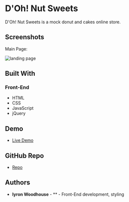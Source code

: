 # D'Oh! Nut Sweets

D'Oh! Nut Sweets is a mock donut and cakes online store.

## Screenshots
Main Page:

![landing page](./images/screenshots/screencapture.png)

## Built With

### Front-End
* HTML
* CSS
* JavaScript
* jQuery

## Demo

- [Live Demo](https://sweets-master.now.sh/)

## GitHub Repo

- [Repo](https://github.com/W00DH0USE/D-Oh-Nut-Sweets)

## Authors

* **Iyron Woodhouse** - ** - Front-End development, styling
